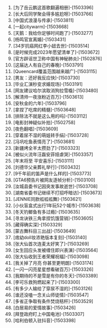 
1. [为了岳云鹏这首歌翻遍相册]-[1503396]
1. [长大后同学聚会得多尴尬呀]-[1503766]
1. [中国式浪漫与传承]-[1503811]
1. [一起citywarm]-[1503668]
1. [天鹅：我给你足够时间跑了]-[1503277]
1. [杨鸣官宣离婚]-[1503431]
1. [34岁抗癌网红李小妞去世]-[1503514]
1. [是时候完成2023年愿望清单了]-[1503672]
1. [官方辟谣世卫称中国有神秘肺炎]-[1502876]
1. [这届达人有自己的春晚]-[1503791]
1. [Queencard覆盖范围越来越广]-[1503115]
1. [男友：还好我反应快]-[1503730]
1. [毕业汇演秒变求婚现场]-[1503191]
1. [网友建议哈尔滨取消狗拉雪橇]-[1503480]
1. [解清帅一夜涨粉近百万]-[1503613]
1. [安秋金的六年]-[1503796]
1. [拿捏了吃席的精髓]-[1503648]
1. [排除法不就是这么用的吗]-[1503112]
1. [电影封神疑似补拍]-[1502758]
1. [夜色翻唱]-[1503609]
1. [穿着尿不湿的萌娃转手绢]-[1503728]
1. [冯巩吃鱼表情亮了]-[1503681]
1. [新疆烤全羊太攒劲了]-[1503323]
1. [被似火流年汪磊安菲娅虐哭]-[1503357]
1. [年末将至 平安喜乐]-[1503111]
1. [刘德华父亲葬礼举行]-[1503432]
1. [9千年前的笛声是什么样的]-[1503773]
1. [GTA6预告片被网友逐帧分析]-[1503100]
1. [汝城县委书记因突发事故逝世]-[1503708]
1. [湖南省委书记继续不打招呼暗访]-[1503673]
1. [JENNIE同款呱呱呱舞]-[1503621]
1. [小伙盲盒式出行1年玩52个城市]-[1503638]
1. [冬天钓鲫鱼有多过瘾]-[1503635]
1. [寻龙诀铁三角拿捏饥饿营销]-[1503605]
1. [藏得确实深]-[1503329]
1. [蒙古舞科目三出战]-[1503649]
1. [痞幼doll妆浓艳版本复刻]-[1503140]
1. [张大仙首次连麦太好笑了]-[1503269]
1. [女生回应头发被缠住即兴表演]-[1503564]
1. [张大仙收到王者荣耀祝福]-[1503098]
1. [我关掉了月亮 你甚至更明朗]-[1503174]
1. [一闪一闪亮星星想看破百万]-[1503326]
1. [我期待的不是雪是有你的冬天]-[1503389]
1. [李可乐救狗燃起来了]-[1503300]
1. [有多少人输给了穿尿不湿的]-[1503126]
1. [谁还没嗑一念关山师徒情]-[1503547]
1. [多省正争取有条件焚烧秸秆]-[1503529]
1. [白居易的爱情故事]-[1503426]
1. [拜登政府盯上中国电池]-[1503307]
1. [哈利伯顿入驻抖音]-[1503398]